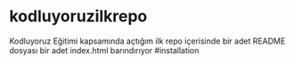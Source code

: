 # kodluyoruzilkrepo
Kodluyoruz Eğitimi kapsamında açtığım ilk repo içerisinde bir adet README dosyası bir adet index.html barındırıyor
#installation

